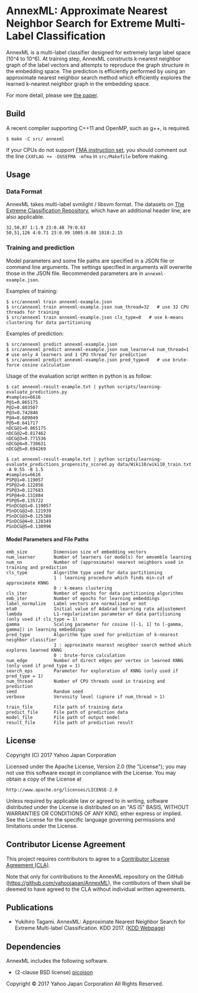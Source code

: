 AnnexML: Approximate Nearest Neighbor Search for Extreme Multi-Label Classification
===================================================================================

AnnexML is a multi-label classifier designed for extremely large label space (10^4 to 10^6).
At training step, AnnexML constructs k-nearest neighbor graph of the label vectors and attempts to reproduce the graph structure in the embedding space.
The prediction is efficiently performed by using an approximate nearest neighbor search method which efficiently explores the learned k-nearest neighbor graph in the embedding space.

For more detail, please see [the paper](http://www.kdd.org/kdd2017/papers/view/annexml-approximate-nearest-neighbor-search-for-extreme-multi-label-classif).


Build
-----

A recent compiler supporting C++11 and OpenMP, such as g++, is required.

    $ make -C src/ annexml

If your CPUs do not support [FMA instruction set](https://en.wikipedia.org/wiki/FMA_instruction_set), you should comment out the line `CXXFLAG += -DUSEFMA -mfma` in `src/Makefile` before making.


Usage
-----

### Data Format

AnnexML takes multi-label svmlight / libsvm format.
The datasets on [The Extreme Classification Repository](https://manikvarma.github.io/downloads/XC/XMLRepository.html), which have an additional header line, are also applicable.

    32,50,87 1:1.9 23:0.48 79:0.63
    50,51,126 4:0.71 23:0.99 1005:0.08 1018:2.15


### Training and prediction

Model parameters and some file paths are specified in a JSON file or command line arguments.
The settings specified in arguments will overwrite those in the JSON file.
Recommended parameters are in `annexml-example.json`.

Examples of training:

    $ src/annexml train annexml-example.json
    $ src/annexml train annexml-example.json num_thread=32   # use 32 CPU threads for training
    $ src/annexml train annexml-example.json cls_type=0   # use k-means clustering for data partitioning

Examples of prediction:

    $ src/annexml predict annexml-example.json
    $ src/annexml predict annexml-example.json num_learner=4 num_thread=1   # use only 4 learners and 1 CPU thread for prediction
    $ src/annexml predict annexml-example.json pred_type=0   # use brute-force cosine calculation

Usage of the evaluation script written in python is as follow:

    $ cat annexml-result-example.txt | python scripts/learning-evaluate_predictions.py
    #samples=6616
    P@1=0.865175
    P@2=0.803507
    P@3=0.742846
    P@4=0.689049
    P@5=0.641717
    nDCG@1=0.865175
    nDCG@2=0.817462
    nDCG@3=0.771536
    nDCG@4=0.730631
    nDCG@5=0.694269

    $ cat annexml-result-example.txt | python scripts/learning-evaluate_predictions_propensity_scored.py data/Wiki10/wiki10_train.txt -A 0.55 -B 1.5 
    #samples=6616
    PSP@1=0.119057
    PSP@2=0.122856
    PSP@3=0.127683
    PSP@4=0.131884
    PSP@5=0.135722
    PSnDCG@1=0.119057
    PSnDCG@2=0.121939
    PSnDCG@3=0.125388
    PSnDCG@4=0.128349
    PSnDCG@5=0.130996


#### Model Parameters and File Paths

    emb_size          Dimension size of embedding vectors
    num_learner       Number of learners (or models) for emsemble learning
    num_nn            Number of (approximate) nearest neighbors used in training and prediction
    cls_type          Algorithm type used for data partitioning
                      1 : learning procedure which finds min-cut of approximate KNNG
                      0 : k-means clustering
    cls_iter          Number of epochs for data partitioning algorithms
    emb_iter          Number of epochs for learning embeddings
    label_normalize   Label vectors are normalized or not
    eta0              Initial value of AdaGrad learning rate adjustement
    lambda            L1-regularization parameter of data partitioning (only used if cls_type = 1)
    gamma             Scaling parameter for cosine ([-1, 1] to [-gamma, gamma]) in learning embeddings
    pred_type         Algorithm type used for prediction of k-nearest neighbor classifier
                      1 : approximate nearest neighbor search method which explores learned KNNG
                      0 : brute-force calculation
    num_edge          Number of direct edges per vertex in learned KNNG (only used if pred_type = 1)
    search_eps        Parameter for exploration of KNNG (only used if pred_type = 1)
    num_thread        Number of CPU threads used in training and prediction
    seed              Random seed
    verbose           Vervosity level (ignore if num_thread > 1)

    train_file        File path of training data
    predict_file      File path of prediction data
    model_file        File path of output model
    result_file       File path of prediction result


License
-------

Copyright (C) 2017 Yahoo Japan Corporation

Licensed under the Apache License, Version 2.0 (the "License");
you may not use this software except in compliance with the License.
You may obtain a copy of the License at

    http://www.apache.org/licenses/LICENSE-2.0

Unless required by applicable law or agreed to in writing, software
distributed under the License is distributed on an "AS IS" BASIS,
WITHOUT WARRANTIES OR CONDITIONS OF ANY KIND, either express or implied.
See the License for the specific language governing permissions and
limitations under the License.


Contributor License Agreement
-----------------------------

This project requires contributors to agree to a [Contributor License Agreement (CLA)](https://gist.github.com/ydnjp/3095832f100d5c3d2592).

Note that only for contributions to the AnnexML repository on the GitHub (https://github.com/yahoojapan/AnnexML), the contibutors of them shall be deemed to have agreed to the CLA without individual written agreements.


Publications
------------

- Yukihiro Tagami. AnnexML: Approximate Nearest Neighbor Search for Extreme Multi-label Classification. KDD 2017. ([KDD Webpage](http://www.kdd.org/kdd2017/papers/view/annexml-approximate-nearest-neighbor-search-for-extreme-multi-label-classif))


Dependencies
------------

AnnexML includes the following software.

- (2-clause BSD license) [picojson](https://github.com/kazuho/picojson)


Copyright &copy; 2017 Yahoo Japan Corporation All Rights Reserved.
